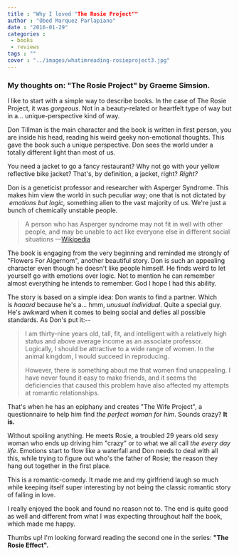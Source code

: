 ```yaml
---
title : "Why I loved "The Rosie Project""
author : "Obed Marquez Parlapiano"
date : "2016-01-29"
categories : 
 - books
 - reviews
tags : ""
cover : "../images/whatimreading-rosieproject3.jpg"
---
```


### My thoughts on: "The Rosie Project" by Graeme Simsion.

I like to start with a simple way to describe books. In the case of The Rosie Project, it was _gorgeous_. Not in a beauty-related or heartfelt type of way but in a... unique-perspective kind of way.

Don Tillman is the main character and the book is written in first person, you are inside his head, reading his weird geeky non-emotional thoughts. This gave the book such a unique perspective. Don sees the world under a totally different light than most of us.

You need a jacket to go a fancy restaurant? Why not go with your yellow reflective bike jacket? That's, by definition, a jacket, right? _Right?_

Don is a geneticist professor and researcher with Asperger Syndrome. This makes him view the world in such peculiar way; one that is not dictated by  _emotions but logic,_ something alien to the vast majority of us. We're just a bunch of chemically unstable people.

> A person who has Asperger syndrome may not fit in well with other people, and may be unable to act like everyone else in different social situations —[Wikipedia](https://simple.wikipedia.org/wiki/Asperger_syndrome)

The book is engaging from the very beginning and reminded me strongly of "Flowers For Algernom", another beautiful story. Don is such an appealing character even though he doesn't like people himself. He finds weird to let yourself go with emotions over logic. Not to mention he can remember almost everything he intends to remember. God I hope I had this ability.

The story is based on a simple idea: Don wants to find a partner. Which is _haaard_ because he's a... hmm, _unusual individual_. Quite a special guy. He's awkward when it comes to being social and defies all possible standards. As Don's put it:--

> I am thirty-nine years old, tall, fit, and intelligent with a relatively high status and above average income as an associate professor. Logically, I should be attractive to a wide range of women. In the animal kingdom, I would succeed in reproducing.
> 
> However, there is something about me that women find unappealing. I have never found it easy to make friends, and it seems the deficiencies that caused this problem have also affected my attempts at romantic relationships.

That's when he has an epiphany and creates "The Wife Project", a questionnaire to help him find _the perfect woman for him_. Sounds crazy? **It is.**

Without spoiling anything. He meets Rosie, a troubled 29 years old sexy woman who ends up driving him "crazy" or to what we all call _the every day life_. Emotions start to flow like a waterfall and Don needs to deal with all this, while trying to figure out who's the father of Rosie; the reason they hang out together in the first place.

This is a romantic-comedy. It made me and my girlfriend laugh so much while keeping itself super interesting by not being the classic romantic story of falling in love.

I really enjoyed the book and found no reason not to. The end is quite good as well and different from what I was expecting throughout half the book, which made me happy.

Thumbs up! I'm looking forward reading the second one in the series: **"The Rosie Effect".**
